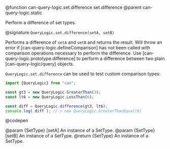 @function can-query-logic.set.difference set.difference
@parent can-query-logic.static

Perform a difference of set types.

@signature `QueryLogic.set.difference(setA, setB)`

  Performs a difference of `setA` and `setB` and returns the
  result.  Will throw an error if [can-query-logic.defineComparison] has
  not been called with comparison operations
  necessary to perform the difference.  Use [can-query-logic.prototype.difference]
  to perform a difference between two plain [can-query-logic/query] objects.

  `QueryLogic.set.difference` can be used to test custom comparison types:

  ```js
  import {QueryLogic} from "can";

  const gt3 = new QueryLogic.GreaterThan(3);
  const lt6 = new QueryLogic.LessThan(6);
  
  const diff = QueryLogic.difference(gt3, lt6);
  console.log( diff ); //-> new QueryLogic.GreaterThanEqual(6)
  ```
  @codepen

  @param {SetType} [setA] An instance of a SetType.
  @param {SetType} [setB] An instance of a SetType.
  @return {SetType} An instance of a SetType.
